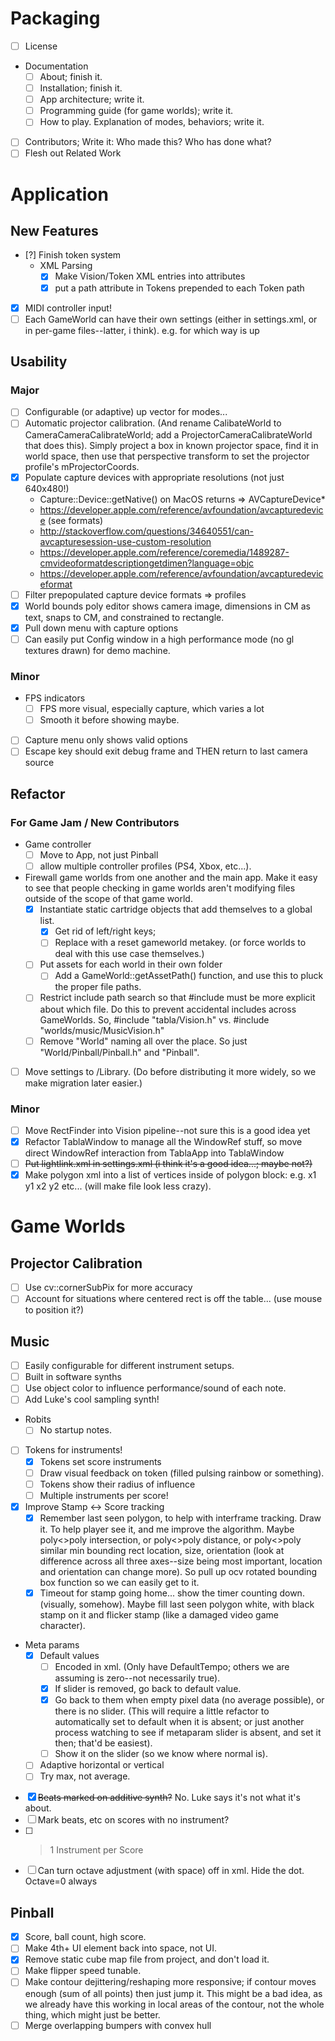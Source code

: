 # Packaging
- [ ] License
- Documentation
	- [ ] About; finish it.
	- [ ] Installation; finish it.
	- [ ] App architecture; write it.		
	- [ ] Programming guide (for game worlds); write it.
	- [ ] How to play. Explanation of modes, behaviors; write it.
- [ ] Contributors; Write it: Who made this? Who has done what?
- [ ] Flesh out Related Work

# Application

## New Features
- [?] Finish token system
	- XML Parsing
		- [x] Make Vision/Token XML entries into attributes
		- [x] put a path attribute in Tokens prepended to each Token path
- [x] MIDI controller input!
- [ ] Each GameWorld can have their own settings (either in settings.xml, or in per-game files--latter, i think). e.g. for which way is up

## Usability
### Major
- [ ] Configurable (or adaptive) up vector for modes... 
- [ ] Automatic projector calibration. (And rename CalibateWorld to CameraCameraCalibrateWorld; add a ProjectorCameraCalibrateWorld that does this). Simply project a box in known projector space, find it in world space, then use that perspective transform to set the projector profile's mProjectorCoords.
- [x] Populate capture devices with appropriate resolutions (not just 640x480!)
	- Capture::Device::getNative() on MacOS returns => AVCaptureDevice*
	- https://developer.apple.com/reference/avfoundation/avcapturedevice (see formats)
	- http://stackoverflow.com/questions/34640551/can-avcapturesession-use-custom-resolution
	- https://developer.apple.com/reference/coremedia/1489287-cmvideoformatdescriptiongetdimen?language=objc
	- https://developer.apple.com/reference/avfoundation/avcapturedeviceformat
- [ ] Filter prepopulated capture device formats => profiles
- [x] World bounds poly editor shows camera image, dimensions in CM as text, snaps to CM, and constrained to rectangle.
- [x] Pull down menu with capture options
- [ ] Can easily put Config window in a high performance mode (no gl textures drawn) for demo machine.

### Minor
- FPS indicators
	- [ ] FPS more visual, especially capture, which varies a lot
	- [ ] Smooth it before showing maybe.
- [ ] Capture menu only shows valid options
- [ ] Escape key should exit debug frame and THEN return to last camera source

## Refactor
### For Game Jam / New Contributors
- Game controller
	- [ ] Move to App, not just Pinball
	- [ ] allow multiple controller profiles (PS4, Xbox, etc...).
- Firewall game worlds from one another and the main app. Make it easy to see that people checking in game worlds aren't modifying files outside of the scope of that game world.
	- [x] Instantiate static cartridge objects that add themselves to a global list.
		- [x] Get rid of left/right keys;
		- [ ] Replace with a reset gameworld metakey. (or force worlds to deal with this use case themselves.)
	- [ ] Put assets for each world in their own folder
		- [ ] Add a GameWorld::getAssetPath() function, and use this to pluck the proper file paths.
	- [ ] Restrict include path search so that #include must be more explicit about which file. Do this to prevent accidental includes across GameWorlds. So, #include "tabla/Vision.h" vs. #include "worlds/music/MusicVision.h"
	- [ ] Remove "World" naming all over the place. So just "World/Pinball/Pinball.h" and "Pinball".
- [ ] Move settings to /Library. (Do before distributing it more widely, so we make migration later easier.)

### Minor
- [ ] Move RectFinder into Vision pipeline--not sure this is a good idea yet
- [x] Refactor TablaWindow to manage all the WindowRef stuff, so move direct WindowRef interaction from TablaApp into TablaWindow 
- [ ] ~~Put lightlink.xml in settings.xml (i think it's a good idea...; maybe not?)~~
- [x] Make polygon xml into a list of vertices inside of polygon block: e.g. <v>x1 y1</v> <v>x2 y2</v> etc... (will make file look less crazy).

# Game Worlds

## Projector Calibration
- [ ] Use cv::cornerSubPix for more accuracy
- [ ] Account for situations where centered rect is off the table... (use mouse to position it?)

## Music
- [ ] Easily configurable for different instrument setups.
- [ ] Built in software synths
- [ ] Use object color to influence performance/sound of each note.
- [ ] Add Luke's cool sampling synth!
- Robits
	- [ ] No startup notes.
- [ ] Tokens for instruments!
	- [x] Tokens set score instruments
	- [ ] Draw visual feedback on token (filled pulsing rainbow or something).
	- [ ] Tokens show their radius of influence
	- [ ] Multiple instruments per score!
- [x] Improve Stamp <-> Score tracking
	- [x] Remember last seen polygon, to help with interframe tracking. Draw it. To help player see it, and me improve the algorithm. Maybe poly<>poly intersection, or poly<>poly distance, or poly<>poly similar min bounding rect location, size, orientation (look at difference across all three axes--size being most important, location and orientation can change more). So pull up ocv rotated bounding box function so we can easily get to it.
	- [x] Timeout for stamp going home... show the timer counting down. (visually, somehow). Maybe fill last seen polygon white, with black stamp on it and flicker stamp (like a damaged video game character).  
- Meta params
	- [x] Default values
		- [ ] Encoded in xml. (Only have DefaultTempo; others we are assuming is zero--not necessarily true).
		- [x] If slider is removed, go back to default value.
		- [x] Go back to them when empty pixel data (no average possible), or there is no slider. (This will require a little refactor to automatically set to default when it is absent; or just another process watching to see if metaparam slider is absent, and set it then; that'd be easiest).
		- [ ] Show it on the slider (so we know where normal is).
	- [ ] Adaptive horizontal or vertical
	- [ ] Try max, not average.
- [x] ~~Beats marked on additive synth?~~ No. Luke says it's not what it's about.
- [ ] Mark beats, etc on scores with no instrument?
- [ ] >1 Instrument per Score
- [ ] Can turn octave adjustment (with space) off in xml. Hide the dot. Octave=0 always

## Pinball
- [x] Score, ball count, high score.
- [ ] Make 4th+ UI element back into space, not UI.
- [x] Remove static cube map file from project, and don't load it.
- [ ] Make flipper speed tunable.
- [ ] Make contour dejittering/reshaping more responsive; if contour moves enough (sum of all points) then just jump it. This might be a bad idea, as we already have this working in local areas of the contour, not the whole thing, which might just be better.
- [ ] Merge overlapping bumpers with convex hull 